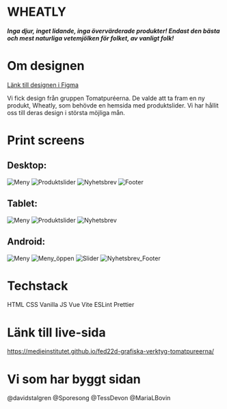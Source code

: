 # WHEATLY

*<strong>Inga djur, inget lidande, inga övervärderade produkter! Endast den bästa och mest naturliga vetemjölken för folket, av vanligt folk!</strong>*
<br>

# Om designen

[Länk till designen i Figma](https://www.figma.com/file/gHK0pH5e5GA0nQtlWFTML2/Untitled?node-id=9%3A26&t=Pi3501H8yA9OPURh-1)

Vi fick design från gruppen Tomatpuréerna. De valde att ta fram en ny produkt, Wheatly, som behövde en hemsida med produktslider. 
Vi har hållit oss till deras design i största möjliga mån.

# Print screens
## Desktop:
![Meny](https://raw.githubusercontent.com/Medieinstitutet/fed22d-grafiska-verktyg-tomatpureerna/main/src/assets/screenshot_finished/desktop%20menu.png)
![Produktslider](https://raw.githubusercontent.com/Medieinstitutet/fed22d-grafiska-verktyg-tomatpureerna/main/src/assets/screenshot_finished/desktop%20slider.png)
![Nyhetsbrev](https://raw.githubusercontent.com/Medieinstitutet/fed22d-grafiska-verktyg-tomatpureerna/main/src/assets/screenshot_finished/desktop%20newsletter.png)
![Footer](https://raw.githubusercontent.com/Medieinstitutet/fed22d-grafiska-verktyg-tomatpureerna/main/src/assets/screenshot_finished/desktop%20footer.png)

## Tablet:
![Meny](https://raw.githubusercontent.com/Medieinstitutet/fed22d-grafiska-verktyg-tomatpureerna/main/src/assets/screenshot_finished/tabler%20menu.png)
![Produktslider](https://raw.githubusercontent.com/Medieinstitutet/fed22d-grafiska-verktyg-tomatpureerna/main/src/assets/screenshot_finished/tablet%20slider.png)
![Nyhetsbrev](https://raw.githubusercontent.com/Medieinstitutet/fed22d-grafiska-verktyg-tomatpureerna/main/src/assets/screenshot_finished/tablet%20newsletter.png)

## Android:
![Meny](https://raw.githubusercontent.com/Medieinstitutet/fed22d-grafiska-verktyg-tomatpureerna/main/src/assets/screenshot_finished/andriod%20menu%20(1).png)
![Meny_öppen](https://raw.githubusercontent.com/Medieinstitutet/fed22d-grafiska-verktyg-tomatpureerna/main/src/assets/screenshot_finished/andriod%20menu%20open.png)
![Slider](https://raw.githubusercontent.com/Medieinstitutet/fed22d-grafiska-verktyg-tomatpureerna/main/src/assets/screenshot_finished/andriod%20slider.png)
![Nyhetsbrev_Footer](https://raw.githubusercontent.com/Medieinstitutet/fed22d-grafiska-verktyg-tomatpureerna/main/src/assets/screenshot_finished/andriod%20footer.png)

# Techstack
HTML
CSS
Vanilla JS
Vue
Vite
ESLint
Prettier

# Länk till live-sida
https://medieinstitutet.github.io/fed22d-grafiska-verktyg-tomatpureerna/

# Vi som har byggt sidan
@davidstalgren
@Sporesong
@TessDevon
@MariaLBovin

